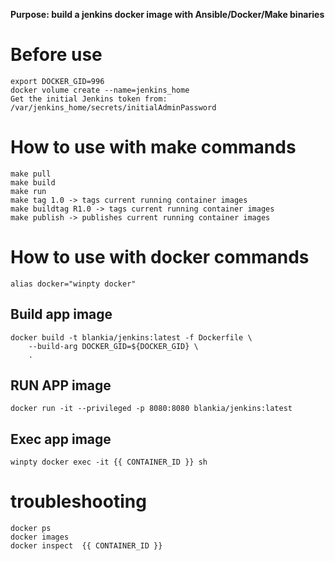 **Purpose: build a jenkins docker image with Ansible/Docker/Make binaries**

# **Before use**
	export DOCKER_GID=996
	docker volume create --name=jenkins_home
	Get the initial Jenkins token from: /var/jenkins_home/secrets/initialAdminPassword

# **How to use with make commands**
	make pull
	make build
	make run
	make tag 1.0 -> tags current running container images
	make buildtag R1.0 -> tags current running container images
	make publish -> publishes current running container images

# **How to use with docker commands**
    alias docker="winpty docker"

## Build app image
	docker build -t blankia/jenkins:latest -f Dockerfile \
		--build-arg DOCKER_GID=${DOCKER_GID} \
		.
		
## RUN APP image
	docker run -it --privileged -p 8080:8080 blankia/jenkins:latest

## Exec app image
	winpty docker exec -it {{ CONTAINER_ID }} sh

# **troubleshooting**
	docker ps
	docker images
	docker inspect  {{ CONTAINER_ID }}

